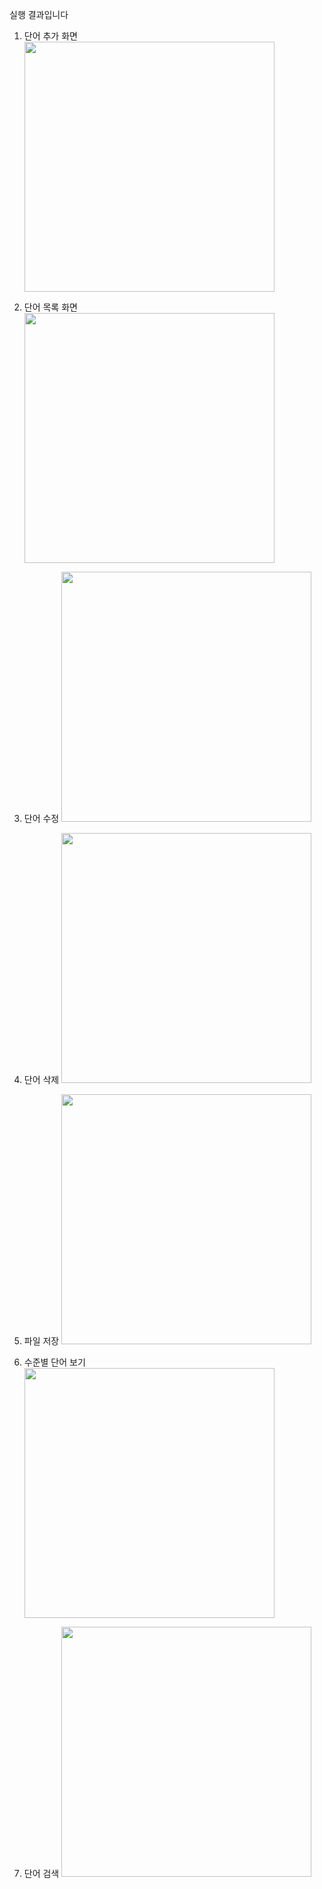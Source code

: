 실행 결과입니다
1. 단어 추가 화면
   <img src = "https://github.com/skwldwld/PP_Project1/assets/130373396/63586160-f1d8-4759-8f64-5e0fffefb38b" width = "400">
   
2. 단어 목록 화면
   <img src = "https://github.com/skwldwld/PP_Project1/assets/130373396/da22cbc3-a3e0-411d-ac19-a56a1f8bb73e" width = "400">

3. 단어 수정
   <img src = "https://github.com/skwldwld/PP_Project1/assets/130373396/5b618ba5-6aa7-4916-89d5-3c09ac8f41f6" width = "400">

4. 단어 삭제
   <img src = "https://github.com/skwldwld/PP_Project1/assets/130373396/6aab0d59-9e73-4221-803a-1ccbb53fcf8d" width = "400">

5. 파일 저장
   <img src = "https://github.com/skwldwld/PP_Project1/assets/130373396/a1254ccb-8a7e-4c0e-9ae2-332aade2c484" width = "400">

6. 수준별 단어 보기
   <img src = "https://github.com/skwldwld/PP_Project1/assets/130373396/6aac9a6f-6ad5-4c05-abd9-578f02e7e8fd" width = "400">

7. 단어 검색
   <img src = "https://github.com/skwldwld/PP_Project1/assets/130373396/9ed43dd9-6b84-42be-bf5b-da8a9a558774" width = "400">
